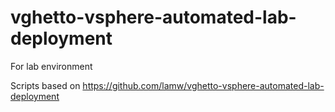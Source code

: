 # vghetto-vsphere-automated-lab-deployment

For lab environment

Scripts based on https://github.com/lamw/vghetto-vsphere-automated-lab-deployment
